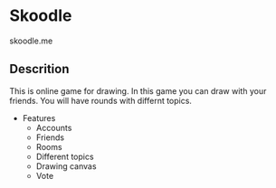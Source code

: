 # Skoodle
skoodle.me
## Descrition
This is online game for drawing. In this game you can draw with your friends. You will have rounds with differnt topics.
* Features
  * Accounts
  * Friends
  * Rooms
  * Different topics
  * Drawing canvas
  * Vote
